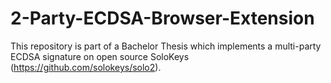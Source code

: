 # 2-Party-ECDSA-Browser-Extension

This repository is part of a Bachelor Thesis which implements a multi-party ECDSA signature on open source SoloKeys (https://github.com/solokeys/solo2).
